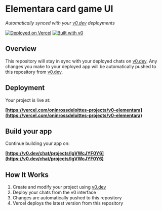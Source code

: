 # Elementara card game UI

_Automatically synced with your [v0.dev](https://v0.dev) deployments_

[![Deployed on Vercel](https://img.shields.io/badge/Deployed%20on-Vercel-black?style=for-the-badge&logo=vercel)](https://vercel.com/oninrossdeloittes-projects/v0-elementara)
[![Built with v0](https://img.shields.io/badge/Built%20with-v0.dev-black?style=for-the-badge)](https://v0.dev/chat/projects/lgVWcJYF0Y6)

## Overview

This repository will stay in sync with your deployed chats on [v0.dev](https://v0.dev).
Any changes you make to your deployed app will be automatically pushed to this repository from [v0.dev](https://v0.dev).

## Deployment

Your project is live at:

**[https://vercel.com/oninrossdeloittes-projects/v0-elementara](https://vercel.com/oninrossdeloittes-projects/v0-elementara)**

## Build your app

Continue building your app on:

**[https://v0.dev/chat/projects/lgVWcJYF0Y6](https://v0.dev/chat/projects/lgVWcJYF0Y6)**

## How It Works

1. Create and modify your project using [v0.dev](https://v0.dev)
2. Deploy your chats from the v0 interface
3. Changes are automatically pushed to this repository
4. Vercel deploys the latest version from this repository
